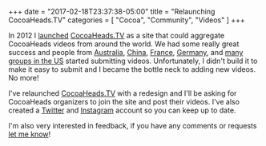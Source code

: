 +++
date = "2017-02-18T23:37:38-05:00"
title = "Relaunching CocoaHeads.TV"
categories = [
	"Cocoa",
	"Community",
	"Videos"
]
+++

In 2012 I [launched](/posts/introducing-cocoaheads-tv/) [CocoaHeads.TV](https://cocoaheads.tv) as a site that could aggregate CocoaHeads videos from around the world. We had some really great success and people from [Australia](https://cocoaheads.tv/videos/world/australia/), [China](https://cocoaheads.tv/videos/world/china/), [France](https://cocoaheads.tv/videos/world/france/), [Germany](https://cocoaheads.tv/videos/world/germany/), and [many groups in the US](https://cocoaheads.tv/videos/world/us/) started submitting videos. Unfortunately, I didn't build it to make it easy to submit and I became the bottle neck to adding new videos. No more!

I've relaunched [CocoaHeads.TV](https://cocoaheads.tv) with a redesign and I'll be asking for CocoaHeads organizers to join the site and post their videos. I've also created a [Twitter](https://twitter.com/cocoaheadstv) and [Instagram](https://instagram.com/cocoaheadstv) account so you can keep up to date. 

I'm also very interested in feedback, if you have any comments or requests [let me know](https://twitter.com/jnjosh)!
